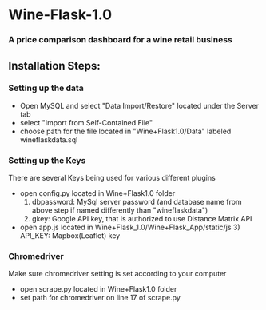 # Wine-Flask-1.0
### A price comparison dashboard for a wine retail business 

## Installation Steps:
### Setting up the data
* Open MySQL and select "Data Import/Restore" located under the Server tab
* select "Import from Self-Contained File"
* choose path for the file located in "Wine+Flask1.0/Data" labeled wineflaskdata.sql

### Setting up the Keys
There are several Keys being used for various different plugins
* open config.py located in Wine+Flask1.0 folder
  1) dbpassword: MySql server password (and database name from above step if named differently than "wineflaskdata")
  2) gkey: Google API key, that is authorized to use Distance Matrix API
* open app.js located in Wine+Flask_1.0/Wine+Flask_App/static/js
  3) API_KEY: Mapbox(Leaflet) key 
  
### Chromedriver
Make sure chromedriver setting is set according to your computer
* open scrape.py located in Wine+Flask1.0 folder
* set path for chromedriver on line 17 of scrape.py
